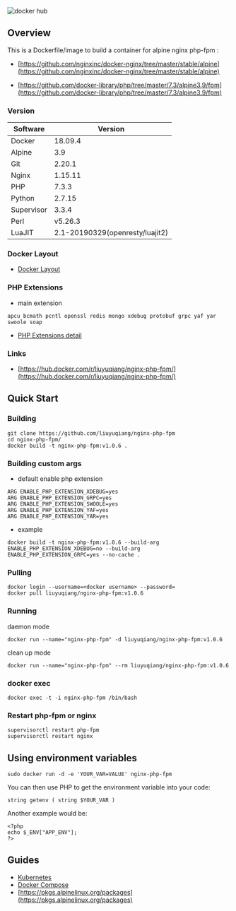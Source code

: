 ![docker hub](https://img.shields.io/docker/stars/liuyuqiang/nginx-php-fpm.svg?style=flat)

## Overview

This is a Dockerfile/image to build a container for alpine nginx php-fpm :

- [https://github.com/nginxinc/docker-nginx/tree/master/stable/alpine](https://github.com/nginxinc/docker-nginx/tree/master/stable/alpine)

- [https://github.com/docker-library/php/tree/master/7.3/alpine3.9/fpm](https://github.com/docker-library/php/tree/master/7.3/alpine3.9/fpm)

### Version

| Software | Version |
|-----|-------|
| Docker | 18.09.4|
| Alpine | 3.9 |
| Git | 2.20.1 |
| Nginx | 1.15.11 |
| PHP  | 7.3.3 |
| Python | 2.7.15 |
| Supervisor | 3.3.4 |
| Perl | v5.26.3 |
| LuaJIT	|2.1-20190329(openresty/luajit2)|

### Docker Layout

- [Docker Layout](https://github.com/liuyuqiang/nginx-php-fpm/blob/master/docs/layout.md)

### PHP Extensions

- main extension

```
apcu bcmath pcntl openssl redis mongo xdebug protobuf grpc yaf yar swoole soap
```
- [PHP Extensions detail](https://github.com/liuyuqiang/nginx-php-fpm/blob/master/docs/php_extensions.md)

### Links

- [https://hub.docker.com/r/liuyuqiang/nginx-php-fpm/](https://hub.docker.com/r/liuyuqiang/nginx-php-fpm/)

## Quick Start

### Building

```
git clone https://github.com/liuyuqiang/nginx-php-fpm
cd nginx-php-fpm/
docker build -t nginx-php-fpm:v1.0.6 .
```

### Building custom args

- default enable php extension

```
ARG ENABLE_PHP_EXTENSION_XDEBUG=yes
ARG ENABLE_PHP_EXTENSION_GRPC=yes
ARG ENABLE_PHP_EXTENSION_SWOOLE=yes
ARG ENABLE_PHP_EXTENSION_YAF=yes
ARG ENABLE_PHP_EXTENSION_YAR=yes
```
- example

```
docker build -t nginx-php-fpm:v1.0.6 --build-arg ENABLE_PHP_EXTENSION_XDEBUG=no --build-arg ENABLE_PHP_EXTENSION_GRPC=yes --no-cache .
```

### Pulling

```
docker login --username=<docker username> --password=
docker pull liuyuqiang/nginx-php-fpm:v1.0.6
```

### Running

daemon mode
```
docker run --name="nginx-php-fpm" -d liuyuqiang/nginx-php-fpm:v1.0.6
```
clean up mode
```
docker run --name="nginx-php-fpm" --rm liuyuqiang/nginx-php-fpm:v1.0.6
```

### docker exec

```
docker exec -t -i nginx-php-fpm /bin/bash
```

### Restart php-fpm or nginx

```
supervisorctl restart php-fpm
supervisorctl restart nginx
```

## Using environment variables

```
sudo docker run -d -e 'YOUR_VAR=VALUE' nginx-php-fpm
```

You can then use PHP to get the environment variable into your code:

```
string getenv ( string $YOUR_VAR )
```

Another example would be:

```
<?php
echo $_ENV["APP_ENV"];
?>
```

## Guides

- [Kubernetes](https://github.com/liuyuqiang/nginx-php-fpm/blob/master/docs/kubernetes.md)
- [Docker Compose](https://github.com/liuyuqiang/nginx-php-fpm/blob/master/docs/docker_compose.md)
- [https://pkgs.alpinelinux.org/packages](https://pkgs.alpinelinux.org/packages)
